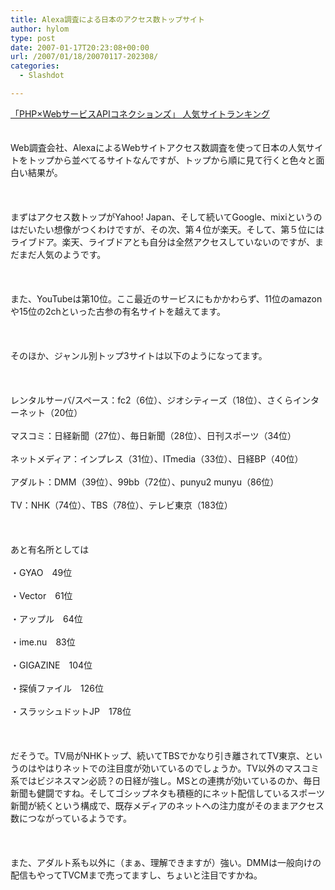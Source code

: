 ```yaml
---
title: Alexa調査による日本のアクセス数トップサイト
author: hylom
type: post
date: 2007-01-17T20:23:08+00:00
url: /2007/01/18/20070117-202308/
categories:
  - Slashdot

---
```

 [「PHP×WebサービスAPIコネクションズ」 人気サイトランキング][1]  
</br>   
Web調査会社、AlexaによるWebサイトアクセス数調査を使って日本の人気サイトをトップから並べてるサイトなんですが、トップから順に見て行くと色々と面白い結果が。</br>  
</br>   
まずはアクセス数トップがYahoo! Japan、そして続いてGoogle、mixiというのはだいたい想像がつくわけですが、その次、第４位が楽天。そして、第５位にはライブドア。楽天、ライブドアとも自分は全然アクセスしていないのですが、まだまだ人気のようです。</br>  
</br>   
また、YouTubeは第10位。ここ最近のサービスにもかかわらず、11位のamazonや15位の2chといった古参の有名サイトを越えてます。</br>  
</br>   
そのほか、ジャンル別トップ3サイトは以下のようになってます。</br>  
</br>   
レンタルサーバ/スペース：fc2（6位）、ジオシティーズ（18位）、さくらインターネット（20位）</br>   
マスコミ：日経新聞（27位）、毎日新聞（28位）、日刊スポーツ（34位）</br>   
ネットメディア：インプレス（31位）、ITmedia（33位）、日経BP（40位）</br>   
アダルト：DMM（39位）、99bb（72位）、punyu2 munyu（86位）</br>   
TV：NHK（74位）、TBS（78位）、テレビ東京（183位）</br>  
</br>   
あと有名所としては</br>   
・GYAO　49位</br>   
・Vector　61位</br>   
・アップル　64位</br>   
・ime.nu　83位</br>   
・GIGAZINE　104位</br>   
・探偵ファイル　126位</br>   
・スラッシュドットJP　178位</br>  
</br>   
だそうで。TV局がNHKトップ、続いてTBSでかなり引き離されてTV東京、というのはやはりネットでの注目度が効いているのでしょうか。TV以外のマスコミ系ではビジネスマン必読？の日経が強し。MSとの連携が効いているのか、毎日新聞も健闘ですね。そしてゴシップネタも積極的にネット配信しているスポーツ新聞が続くという構成で、既存メディアのネットへの注力度がそのままアクセス数につながっているようです。</br>  
</br>   
また、アダルト系も以外に（まぁ、理解できますが）強い。DMMは一般向けの配信もやってTVCMまで売ってますし、ちょいと注目ですかね。</br>  
</br>

 [1]: http://akimoto.jp/japan/

